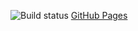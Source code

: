 ![Build status](https://ci.appveyor.com/project/Lex72253/trello-clone)
[GitHub Pages](https://LexSadykov.github.io/trello-clone)